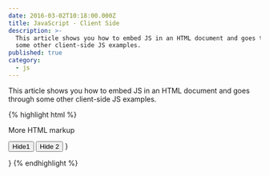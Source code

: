```yaml
---
date: 2016-03-02T10:18:00.000Z
title: JavaScript - Client Side
description: >-
  This article shows you how to embed JS in an HTML document and goes through
  some other client-side JS examples.
published: true
category:
  - js
---
```



This article shows you how to embed JS in an HTML document and goes through some other client-side JS examples.


{% highlight html %}
<html>
<head>
<script src="library.js"> <!-- Include a library of JS code -->
</head>
<body>
<p>This is a paragraph of HTML markup</p>
<script>
// and this is some client-side JS code
// litteraly embedded within the HTML document
</script>
<p>More HTML markup</p>
</body>
</html>

<!-- The window object, is a techique for scripting the web browser -->
<script>
function monveon() {
	// Display a modal dialog box to ask the user a question
	var answer = confirm("Ready to move on?");
	// If answer "OK", make browser load new page
	if(aswer) window.location = "http://google.com";
};
// Run the functino defined 1 minute (60,000 millliseconds) from now.
setTimeout(moveon,60000);
</script>

<!-- This function demonstrate a number of basic document searching and mod techniques -->
<script>
// Display a message in a special debugging output section of the document.
// if the document does not contain such a section. create one.
function debug(msg) {
	// Find the debugging section of the document, looking at HTML id attribute
	var log = document.getElementById("debuglog");

	// If no element with the id exist, create one.
	if (!log) {
		log = document.createElement("div");	// Crete a new <div> element
		log.id = "debuglog";			// Set the HTML attribute on it
		log.innerHTML = "<h1>Debug Log</h1>";	// Define initial content
		document.boby.appendChild(log);		// Add it at the end
	}

	// Wrap the message in its own <pre> and append it to the log.
	var pre = document.createElement("pre");	// Create a <pre> tag
	var text = document.createTextNode(msg);	// Wrap msg in a text node
	pre.appendChild(text);				// Add text to the <pre>
	log.appendChild(pre);				// Add <pre> to the log
}
</script>
<!-- How to use JS woth CSS style that define the presentation -->
<script>
function hide(e, reflow) {				// Hide the element e
	if(reflow) {					// If 2nd argument is true
		e.style.display = "none";		// hide element and use its space
	}
	else {						// Otherwise
		e.style.display = "hidden";		// make invisible, but leave its space
	}
}

function highlight(e) {					// Highlight e by setting a CSS class
	// Simply define or append to the HTML class attribute.
	// This assumes that a CSS stylesheet already defines the "hilite" class.
	if (!e.className) e.className = "hilite";
	else e.className += " hilite";
}
</scritpt>

<!-- To define behavior with JS, we register events -->
<script src="debug.js"></script>
<script src="hide.js"></script>
<button onclick="hide(this,true); debug('hide button 1');">Hide1</button>
<button onclick="hide(this); debug('hide butto 2');">Hide 2</button>
}

<!-- Some more client-side JS that uses events -->
<script>
// The load event occurs when a document is fully loaded. Usually we need to wait for this event
// before we start runnung our JS code
window.onload = Function() {				// Run this function after the document loads
	// Find all <img> tags in the document
	var images = document.getElementsByTagName("img");

	// Loop through them, adding an event handler for click events to each so that clicking on
	// images hides it
	for(var i=0; i < image.length; i++) {
		var image = images[i];
		if(image.addEventListener)		// another way of register a handler
			image.addEventListener("click",hide,false);
		else					// For compatability with IE 8 and before
			image.attachEvent("onclick",hide);
	}

	// This is the event handler function registered above
	function hide(event) {
		// srcElement needed for IE8, target for Chrome and Firefox
		var target = event.target ? event.target : event.srcElement;
		target.style.visibility = "hidden";
	}
};

<!-- Example the use of JQuary library -->
<script>
function debug(msg) {
	var log = $("#debug");				// Find the element to display msg in
	if(log.length == 0) {				// If it doesn't exist yetm create it...
		log == $("<div id='debuglog'><h1>Debug Log</h1></div>");
		log.appendTo(document.body);		// and insert it at the end of the body
	}
	log.append($("<pre/>").text(msg));		// Wrap msg in <pre> and append to log.
}
</script>
}
{% endhighlight %}
